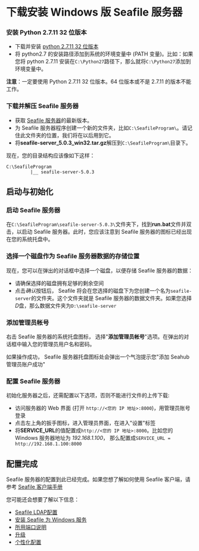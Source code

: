 # 下载安装 Windows 版 Seafile 服务器

### 安装 Python 2.7.11 32 位版本

- 下载并安装 [python 2.7.11 32 位版本](http://python.org/ftp/python/2.7.11/python-2.7.11.msi)
- 将 python2.7 的安装路径添加到系统的环境变量中 (PATH 变量)。比如：如果您将 python 2.7.11 安装在`C:\Python27`路径下，那么就将`C:\Python27`添加到环境变量中。

**注意**：一定要使用 Python 2.7.11 32 位版本。64 位版本或不是 2.7.11 的版本不能工作。

### 下载并解压 Seafile 服务器
- 获取 [Seafile 服务器](http://seafile.com/download/)的最新版本。
- 为 Seafile 服务器程序创建一个新的文件夹，比如`C:\SeafileProgram\`。请记住此文件夹的位置，我们将在以后用到它。
- 将**seafile-server_5.0.3_win32.tar.gz**解压到`C:\SeafileProgram\`目录下。

现在，您的目录结构应该像如下这样：
```
C:\SeafileProgram
         |__ seafile-server-5.0.3
```

## 启动与初始化

### 启动 Seafile 服务器

在`C:\SeafileProgram\seafile-server-5.0.3\`文件夹下，找到**run.bat**文件并双击，以启动 Seafile 服务器。此时，您应该注意到 Seafile 服务器的图标已经出现在您的系统托盘中。

### 选择一个磁盘作为 Seafile 服务器数据的存储位置

现在，您可以在弹出的对话框中选择一个磁盘，以便存储 Seafile 服务器的数据：  

- 请确保选择的磁盘拥有足够的剩余空间
- 点击*确认*按钮后， Seafile 将会在您选择的磁盘下为您创建一个名为`seafile-server`的文件夹。这个文件夹就是  Seafile 服务器的数据文件夹。如果您选择*D*盘，那么数据文件夹为`D:\seafile-server`

### 添加管理员帐号

右击 Seafile 服务器的系统托盘图标， 选择"**添加管理员帐号**"选项。在弹出的对话框中输入您的管理员用户名和密码。

如果操作成功， Seafile 服务器托盘图标处会弹出一个气泡提示您"添加 Seahub 管理员账户成功"

### 配置 Seafile 服务器

初始化服务器之后，还需配置以下选项，否则不能进行文件的上传下载:

- 访问服务器的 Web 界面 (打开 `http://<您的 IP 地址>:8000`)，用管理员账号登录
- 点击左上角的扳手图标，进入管理员界面，在进入"设置"标签
- 将**SERVICE_URL**的值配置成`http://<您的 IP 地址>:8000`。比如您的 Windows 服务器地址为 *192.168.1.100*， 那么配置成`SERVICE_URL = http://192.168.1.100:8000`


## 配置完成

Seafile 服务器的配置到此已经完成。如果您想了解如何使用 Seafile 客户端，请参考 [Seafile 客户端手册](http://www.seafile.com/help/)  

您可能还会想要了解以下信息：  

- [Seafile LDAP配置](../deploy/using_ldap.md)
- [安装 Seafile 为 Windows 服务](install_seafile_server_as_a_windows_service.md)
- [所用端口说明](ports_used_by_seafile_windows_server.md)
- [升级](upgrading_seafile_windows_server.md)
- [个性化配置](../deploy/server_configuration.md)
